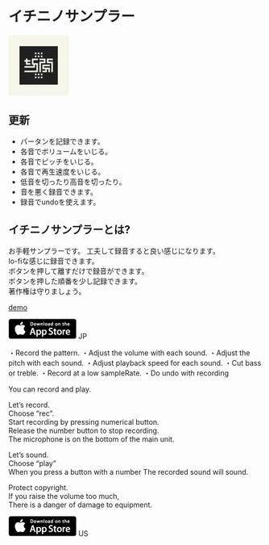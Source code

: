 # イチニノサンプラー

![alt](images/chop_icon.png)

## 更新
* パータンを記録できます。
* 各音でボリュームをいじる。
* 各音でピッチをいじる。
* 各音で再生速度をいじる。
* 低音を切ったり高音を切ったり。
* 音を悪く録音できます。
* 録音でundoを使えます。

## イチニノサンプラーとは?
  
お手軽サンプラーです。
工夫して録音すると良い感じになります。  
lo-fiな感じに録音できます。  
ボタンを押して離すだけで録音ができます。  
ボタンを押した順番を少し記録できます。   
著作権は守りましょう。

[demo](https://youtu.be/87LinjSA-Nw
)

[![jp](images/store.png)](https://itunes.apple.com/jp/app/12sampler/id1446760908?l=ja&amp;ls=1&amp;mt=8) JP


・Record the pattern.
・Adjust the volume with each sound.
・Adjust the pitch with each sound.
・Adjust playback speed for each sound.
・Cut bass or treble.
・Record at a low sampleRate.
・Do undo with recording

You can record and play.

Let’s record.  
Choose “rec”.  
Start recording by pressing numerical button.  
Release the number button to stop recording.  
The microphone is on the bottom of the main unit.

Let’s sound.  
Choose “play”  
When you press a button with a number
The recorded sound will sound.

Protect copyright.  
If you raise the volume too much,  
There is a danger of damage to equipment.


[![us](images/store.png)](https://itunes.apple.com/us/app/12sampler/id1446760908?l=ja&amp;ls=1&amp;mt=8) US
